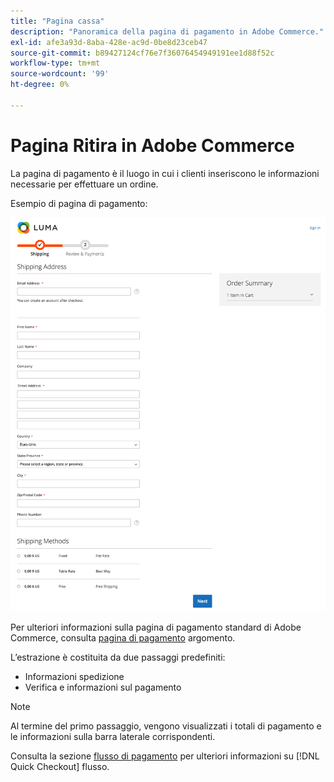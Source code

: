 ```yaml
---
title: "Pagina cassa"
description: "Panoramica della pagina di pagamento in Adobe Commerce."
exl-id: afe3a93d-8aba-428e-ac9d-0be8d23ceb47
source-git-commit: b89427124cf76e7f36076454949191ee1d88f52c
workflow-type: tm+mt
source-wordcount: '99'
ht-degree: 0%

---
```


# Pagina Ritira in Adobe Commerce

La pagina di pagamento è il luogo in cui i clienti inseriscono le informazioni necessarie per effettuare un ordine.

Esempio di pagina di pagamento:

![Pagina cassa](assets/checkout-page.png)

Per ulteriori informazioni sulla pagina di pagamento standard di Adobe Commerce, consulta [pagina di pagamento](https://docs.magento.com/user-guide/quick-tour/checkout-page.html) argomento.

L’estrazione è costituita da due passaggi predefiniti:

- Informazioni spedizione
- Verifica e informazioni sul pagamento

>[!NOTE]
>
> Al termine del primo passaggio, vengono visualizzati i totali di pagamento e le informazioni sulla barra laterale corrispondenti.

Consulta la sezione [flusso di pagamento](../quick-checkout/checkout-flow.md) per ulteriori informazioni su [!DNL Quick Checkout] flusso.
